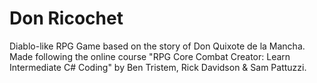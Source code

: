 # Don Ricochet
Diablo-like RPG Game based on the story of Don Quixote de la Mancha.
Made following the online course "RPG Core Combat Creator: Learn Intermediate C# Coding" by Ben Tristem, Rick Davidson & Sam Pattuzzi.
